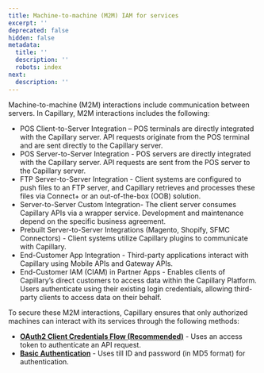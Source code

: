 ```yaml
---
title: Machine-to-machine (M2M) IAM for services
excerpt: ''
deprecated: false
hidden: false
metadata:
  title: ''
  description: ''
  robots: index
next:
  description: ''
---
```

Machine-to-machine (M2M) interactions include communication between servers. In Capillary, M2M interactions includes the following:

* POS Client-to-Server Integration – POS terminals are directly integrated with the Capillary server. API requests originate from the POS terminal and are sent directly to the Capillary server.    
* POS Server-to-Server Integration \- POS servers are directly integrated with the Capillary server. API requests are sent from the POS server to the Capillary server.    
* FTP Server-to-Server Integration \- Client systems are configured to push files to an FTP server, and Capillary retrieves and processes these files via Connect+ or an out-of-the-box (OOB) solution.    
* Server-to-Server Custom Integration-  The client server consumes Capillary APIs via a wrapper service. Development and maintenance depend on the specific business agreement.    
* Prebuilt Server-to-Server Integrations (Magento, Shopify, SFMC Connectors) \- Client systems utilize Capillary plugins to communicate with Capillary.    
* End-Customer App Integration \- Third-party applications interact with Capillary using Mobile APIs and Gateway APIs.    
* End-Customer IAM (CIAM) in Partner Apps \-  Enables clients of Capillary’s direct customers to access data within the Capillary Platform. Users authenticate using their existing login credentials, allowing third-party clients to access data on their behalf.

To secure these M2M interactions, Capillary ensures that only authorized machines can interact with its services through the following methods:

* **[OAuth2 Client Credentials Flow (Recommended)](https://docs.capillarytech.com/docs/oauth2-client-credentials-flow)** - Uses an access token to authenticate an API request.
* **[Basic Authentication](https://docs.capillarytech.com/docs/basic-authentication-api)** - Uses till ID and password (in MD5 format) for authentication.
